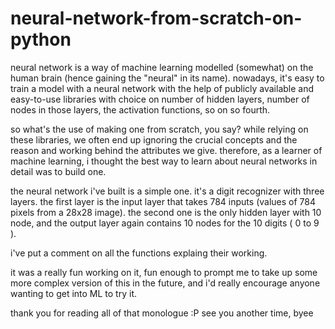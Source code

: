 ﻿# neural-network-from-scratch-on-python
neural network is a way of machine learning modelled (somewhat) on the human brain (hence gaining the "neural" in its name).
nowadays, it's easy to train a model with a neural network with the help of publicly available and easy-to-use libraries with choice on number of hidden layers, number of nodes in those layers, the activation functions, so on so fourth. 

so what's the use of making one from scratch, you say? 
while relying on these libraries, we often end up ignoring the crucial concepts and the reason and working behind the attributes we give. therefore, as a learner of machine learning, i thought the best way to learn about neural networks in detail was to build one. 

the neural network i've built is a simple one. it's a digit recognizer with three layers. the first layer is the input layer that takes 784 inputs (values of 784 pixels from a 28x28 image). the second one is the only hidden layer with 10 node, and the output layer again contains 10 nodes for the 10 digits ( 0 to 9 ).

i've put a comment on all the functions explaing their working. 

it was a really fun working on it, fun enough to prompt me to take up some more complex version of this in the future, and i'd really encourage anyone wanting to get into ML to try it.

thank you for reading all of that monologue :P
see you another time, byee
